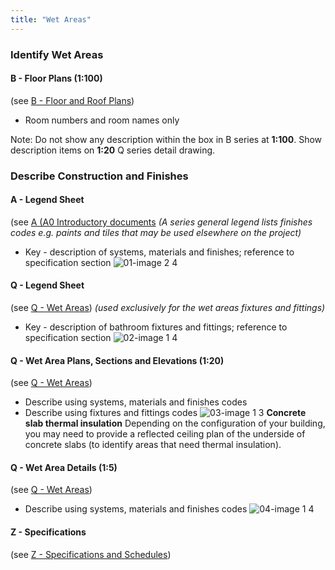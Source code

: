 ```yaml
---
title: "Wet Areas"
---
```

### Identify Wet Areas

#### B - Floor Plans (1:100)
(see [B - Floor and Roof Plans](content/notes/1_Documentation%20Codex/1b_Alphabet/B%20-%20Floor%20and%20Roof%20Plans.md))
- Room numbers and room names only

Note:
Do not show any description within the box in B series at **1:100**. Show description
items on **1:20** Q series detail drawing.

### Describe Construction and Finishes

#### A - Legend Sheet
(see [A (A0 Introductory documents](content/notes/1_Documentation%20Codex/1b_Alphabet/A%20(A0%20Introductory%20documents.md))
_(A series general legend lists finishes codes e.g. paints and tiles that may be used elsewhere on the project)_
- Key - description of systems, materials and finishes; reference to specification section
![01-image 2 4](notes/1_Documentation%20Codex/1c_Building%20Components/assets/01-image%202%204.svg)

#### Q - Legend Sheet
(see [Q - Wet Areas](notes/1_Documentation%20Codex/1b_Alphabet/Q%20-%20Wet%20Areas.md))
_(used exclusively for the wet areas fixtures and fittings)_
- Key - description of bathroom fixtures and fittings; reference to specification section
![02-image 1 4](notes/1_Documentation%20Codex/1c_Building%20Components/assets/02-image%201%204.svg)

#### Q - Wet Area Plans, Sections and Elevations (1:20)
(see [Q - Wet Areas](notes/1_Documentation%20Codex/1b_Alphabet/Q%20-%20Wet%20Areas.md))
- Describe using systems, materials and finishes codes
- Describe using fixtures and fittings codes
![03-image 1 3](notes/1_Documentation%20Codex/1c_Building%20Components/assets/03-image%201%203.svg)
**Concrete slab thermal insulation**
Depending on the configuration of your building, you may need to provide a reflected ceiling plan of the underside of concrete slabs (to identify areas that need thermal insulation).

#### Q - Wet Area Details (1:5)
(see [Q - Wet Areas](notes/1_Documentation%20Codex/1b_Alphabet/Q%20-%20Wet%20Areas.md))
- Describe using systems, materials and finishes codes
![04-image 1 4](notes/1_Documentation%20Codex/1c_Building%20Components/assets/04-image%201%204.svg)

#### Z - Specifications
(see [Z - Specifications and Schedules](content/notes/1_Documentation%20Codex/1b_Alphabet/Z%20-%20Specifications%20and%20Schedules.md))